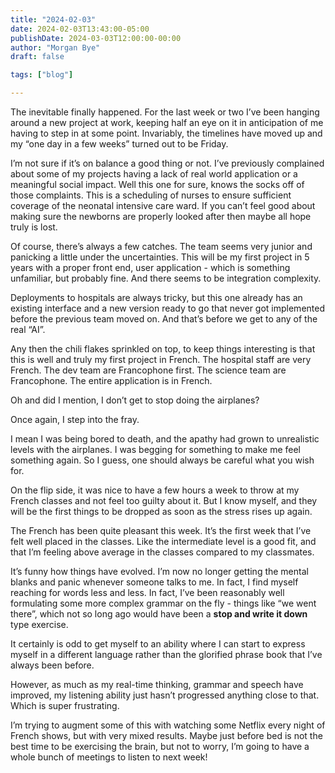 ```yaml
---
title: "2024-02-03"
date: 2024-02-03T13:43:00-05:00
publishDate: 2024-03-03T12:00:00-00:00
author: "Morgan Bye"
draft: false

tags: ["blog"]

---
```


The inevitable finally happened. For the last week or two I’ve been hanging around a new project at work, keeping half an eye on it in anticipation of me having to step in at some point. Invariably, the timelines have moved up and my “one day in a few weeks” turned out to be Friday.

I’m not sure if it’s on balance a good thing or not. I’ve previously complained about some of my projects having a lack of real world application or a meaningful social impact. Well this one for sure, knows the socks off of those complaints. This is a scheduling of nurses to ensure sufficient coverage of the neonatal intensive care ward. If you can’t feel good about making sure the newborns are properly looked after then maybe all hope truly is lost.

Of course, there’s always a few catches. The team seems very junior and panicking a little under the uncertainties. This will be my first project in 5 years with a proper front end, user application - which is something unfamiliar, but probably fine. And there seems to be integration complexity.

Deployments to hospitals are always tricky, but this one already has an existing interface and a new version ready to go that never got implemented before the previous team moved on. And that’s before we get to any of the real “AI”.

Any then the chili flakes sprinkled on top, to keep things interesting is that this is well and truly my first project in French. The hospital staff are very French. The dev team are Francophone first. The science team are Francophone. The entire application is in French.

Oh and did I mention, I don’t get to stop doing the airplanes?

Once again, I step into the fray.

I mean I was being bored to death, and the apathy had grown to unrealistic levels with the airplanes. I was begging for something to make me feel something again. So I guess, one should always be careful what you wish for.

On the flip side, it was nice to have a few hours a week to throw at my French classes and not feel too guilty about it. But I know myself, and they will be the first things to be dropped as soon as the stress rises up again.

The French has been quite pleasant this week. It’s the first week that I’ve felt well placed in the classes. Like the intermediate level is a good fit, and that I’m feeling above average in the classes compared to my classmates.

It’s funny how things have evolved. I’m now no longer getting the mental blanks and panic whenever someone talks to me. In fact, I find myself reaching for words less and less. In fact, I’ve been reasonably well formulating some more complex grammar on the fly - things like “we went there”, which not so long ago would have been a **stop and write it down** type exercise.

It certainly is odd to get myself to an ability where I can start to express myself in a different language rather than the glorified phrase book that I’ve always been before.

However, as much as my real-time thinking, grammar and speech have improved, my listening ability just hasn’t progressed anything close to that. Which is super frustrating.

I’m trying to augment some of this with watching some Netflix every night of French shows, but with very mixed results. Maybe just before bed is not the best time to be exercising the brain, but not to worry, I’m going to have a whole bunch of meetings to listen to next week!
